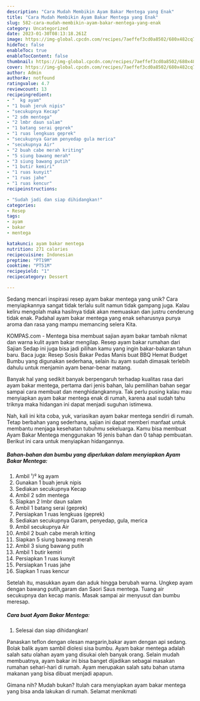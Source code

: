 ```yaml
---
description: "Cara Mudah Membikin Ayam Bakar Mentega yang Enak"
title: "Cara Mudah Membikin Ayam Bakar Mentega yang Enak"
slug: 582-cara-mudah-membikin-ayam-bakar-mentega-yang-enak
category: Uncategorized
date: 2023-01-30T08:13:18.261Z
image: https://img-global.cpcdn.com/recipes/7aeffef3cd0a8502/680x482cq70/ayam-bakar-mentega-foto-resep-utama.jpg
hideToc: false
enableToc: true
enableTocContent: false
thumbnail: https://img-global.cpcdn.com/recipes/7aeffef3cd0a8502/680x482cq70/ayam-bakar-mentega-foto-resep-utama.jpg
cover: https://img-global.cpcdn.com/recipes/7aeffef3cd0a8502/680x482cq70/ayam-bakar-mentega-foto-resep-utama.jpg
author: Admin
authorAv: notfound
ratingvalue: 4.7
reviewcount: 13
recipeingredient:
- "  kg ayam"
- "1 buah jeruk nipis"
- "secukupnya Kecap"
- "2 sdm mentega"
- "2 lmbr daun salam"
- "1 batang serai geprek"
- "1 ruas lengkuas geprek"
- "secukupnya Garam penyedap gula merica"
- "secukupnya Air"
- "2 buah cabe merah kriting"
- "5 siung bawang merah"
- "3 siung bawang putih"
- "1 butir kemiri"
- "1 ruas kunyit"
- "1 ruas jahe"
- "1 ruas kencur"
recipeinstructions:

- "Sudah jadi dan siap dihidangkan!"
categories:
- Resep
tags:
- ayam
- bakar
- mentega

katakunci: ayam bakar mentega 
nutrition: 271 calories
recipecuisine: Indonesian
preptime: "PT19M"
cooktime: "PT51M"
recipeyield: "1"
recipecategory: Dessert

---
```





Sedang mencari inspirasi resep ayam bakar mentega yang unik? Cara menyiapkannya sangat tidak terlalu sulit namun tidak gampang juga. Kalau keliru mengolah maka hasilnya tidak akan memuaskan dan justru cenderung tidak enak. Padahal ayam bakar mentega yang enak seharusnya punya aroma dan rasa yang mampu memancing selera Kita.





KOMPAS.com - Mentega bisa membuat sajian ayam bakar tambah nikmat dan warna kulit ayam bakar mengilap. Resep ayam bakar rumahan dari Sajian Sedap ini juga bisa jadi pilihan kamu yang ingin bakar-bakaran tahun baru. Baca juga: Resep Sosis Bakar Pedas Manis buat BBQ Hemat Budget Bumbu yang digunakan sederhana, selain itu ayam sudah dimasak terlebih dahulu untuk menjamin ayam benar-benar matang.

Banyak hal yang sedikit banyak berpengaruh terhadap kualitas rasa dari ayam bakar mentega, pertama dari jenis bahan, lalu pemilihan bahan segar sampai cara membuat dan menghidangkannya. Tak perlu pusing kalau mau menyiapkan ayam bakar mentega enak di rumah, karena asal sudah tahu triknya maka hidangan ini dapat menjadi suguhan istimewa.






Nah, kali ini kita coba, yuk, variasikan ayam bakar mentega sendiri di rumah. Tetap berbahan yang sederhana, sajian ini dapat memberi manfaat untuk membantu menjaga kesehatan tubuhmu sekeluarga. Kamu bisa membuat Ayam Bakar Mentega menggunakan 16 jenis bahan dan 0 tahap pembuatan. Berikut ini cara untuk menyiapkan hidangannya.

<!--inarticleads1-->

##### Bahan-bahan dan bumbu yang diperlukan dalam menyiapkan Ayam Bakar Mentega:

1. Ambil  ¹/² kg ayam
1. Gunakan 1 buah jeruk nipis
1. Sediakan secukupnya Kecap
1. Ambil 2 sdm mentega
1. Siapkan 2 lmbr daun salam
1. Ambil 1 batang serai (geprek)
1. Persiapkan 1 ruas lengkuas (geprek)
1. Sediakan secukupnya Garam, penyedap, gula, merica
1. Ambil secukupnya Air
1. Ambil 2 buah cabe merah kriting
1. Siapkan 5 siung bawang merah
1. Ambil 3 siung bawang putih
1. Ambil 1 butir kemiri
1. Persiapkan 1 ruas kunyit
1. Persiapkan 1 ruas jahe
1. Siapkan 1 ruas kencur


Setelah itu, masukkan ayam dan aduk hingga berubah warna. Ungkep ayam dengan bawang putih,garam dan Saori Saus mentega. Tuang air secukupnya dan kecap manis. Masak sampai air menyusut dan bumbu meresap. 

<!--inarticleads2-->

##### Cara buat Ayam Bakar Mentega:


1. Selesai dan siap dihidangkan!

Panaskan teflon dengan olesan margarin,bakar ayam dengan api sedang. Bolak balik ayam sambil diolesi sisa bumbu. Ayam bakar mentega adalah salah satu olahan ayam yang disukai oleh banyak orang. Selain mudah membuatnya, ayam bakar ini bisa banget dijadikan sebagai masakan rumahan sehari-hari di rumah. Ayam merupakan salah satu bahan utama makanan yang bisa dibuat menjadi apapun. 

Gimana nih? Mudah bukan? Itulah cara menyiapkan ayam bakar mentega yang bisa anda lakukan di rumah. Selamat menikmati

